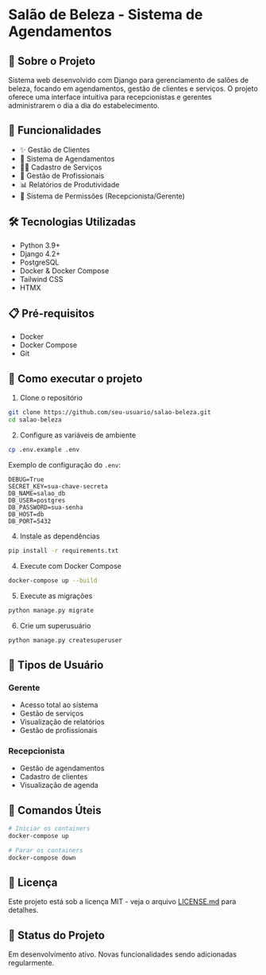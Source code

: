 # Salão de Beleza - Sistema de Agendamentos

## 📝 Sobre o Projeto

Sistema web desenvolvido com Django para gerenciamento de salões de beleza, focando em agendamentos, gestão de clientes e serviços. O projeto oferece uma interface intuitiva para recepcionistas e gerentes administrarem o dia a dia do estabelecimento.

## 🚀 Funcionalidades

- ✨ Gestão de Clientes
- 📅 Sistema de Agendamentos
- 💇‍♀️ Cadastro de Serviços
- 👥 Gestão de Profissionais
- 📊 Relatórios de Produtividade
- 🔐 Sistema de Permissões (Recepcionista/Gerente)

## 🛠 Tecnologias Utilizadas

- Python 3.9+
- Django 4.2+
- PostgreSQL
- Docker & Docker Compose
- Tailwind CSS
- HTMX

## 📋 Pré-requisitos

- Docker
- Docker Compose
- Git

## 🚀 Como executar o projeto

1. Clone o repositório
```bash
git clone https://github.com/seu-usuario/salao-beleza.git
cd salao-beleza
```

2. Configure as variáveis de ambiente
```bash
cp .env.example .env
```

Exemplo de configuração do `.env`:
```properties
DEBUG=True
SECRET_KEY=sua-chave-secreta
DB_NAME=salao_db
DB_USER=postgres
DB_PASSWORD=sua-senha
DB_HOST=db
DB_PORT=5432
```

4. Instale as dependências
```bash
pip install -r requirements.txt
```

4. Execute com Docker Compose
```bash
docker-compose up --build
```

5. Execute as migrações
```bash
python manage.py migrate
```

6. Crie um superusuário
```bash
python manage.py createsuperuser
```

## 👥 Tipos de Usuário

### Gerente
- Acesso total ao sistema
- Gestão de serviços
- Visualização de relatórios
- Gestão de profissionais

### Recepcionista
- Gestão de agendamentos
- Cadastro de clientes
- Visualização de agenda


## 📝 Comandos Úteis

```bash
# Iniciar os containers
docker-compose up

# Parar os containers
docker-compose down

```

## 📄 Licença

Este projeto está sob a licença MIT - veja o arquivo [LICENSE.md](LICENSE.md) para detalhes.

## 🎯 Status do Projeto

Em desenvolvimento ativo. Novas funcionalidades sendo adicionadas regularmente.